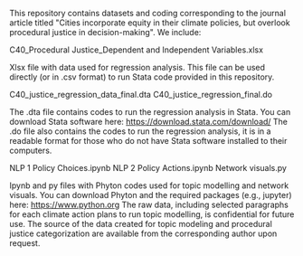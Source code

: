 This repository contains datasets and coding corresponding to the journal article titled 
"Cities incorporate equity in their climate policies, but overlook procedural justice in decision-making". We include:

C40_Procedural Justice_Dependent and Independent Variables.xlsx

Xlsx file with data used for regression analysis. This file can be used directly (or in .csv format) to run Stata code provided in this repository.

C40_justice_regression_data_final.dta
C40_justice_regression_final.do

The .dta file contains codes to run the regression analysis in Stata. You can download Stata software here: https://download.stata.com/download/ 
The .do file also contains the codes to run the regression analysis, it is in a readable format for those who do not have Stata software installed to their computers. 

NLP 1 Policy Choices.ipynb
NLP 2 Policy Actions.ipynb
Network visuals.py

Ipynb and py files with Phyton codes used for topic modelling and network visuals. You can download Phyton and the required packages (e.g., jupyter) here: https://www.python.org 
The raw data, including selected paragraphs for each climate action plans to run topic modelling, is confidential for future use. 
The source of the data created for topic modeling and procedural justice categorization are available from the corresponding author upon request.

